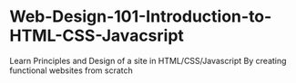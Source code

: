 Web-Design-101-Introduction-to-HTML-CSS-Javacsript
==================================================

Learn Principles and Design of a site in HTML/CSS/Javascript By creating functional websites from scratch
